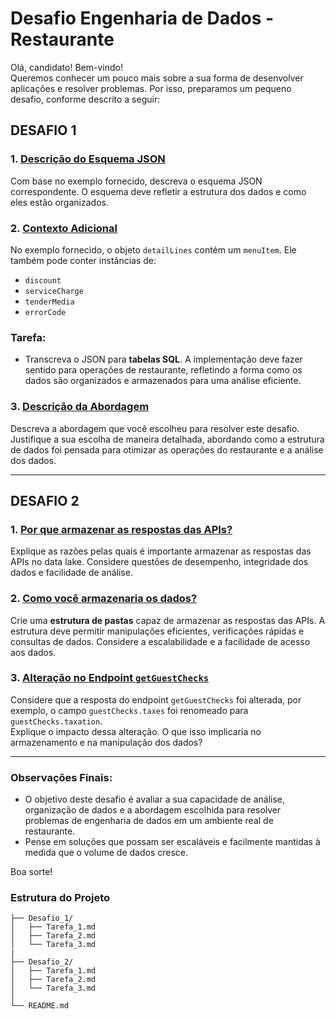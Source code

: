 # Desafio Engenharia de Dados - Restaurante

Olá, candidato! Bem-vindo!  
Queremos conhecer um pouco mais sobre a sua forma de desenvolver aplicações e resolver problemas. Por isso, preparamos um pequeno desafio, conforme descrito a seguir:

## DESAFIO 1

### 1. [Descrição do Esquema JSON](https://github.com/Lucasbzrra/Desafio_Eng_de_Dados_Coco_Bambu/blob/main/Desafio_1/Tarefa_1.md)
Com base no exemplo fornecido, descreva o esquema JSON correspondente. O esquema deve refletir a estrutura dos dados e como eles estão organizados.

### 2. [Contexto Adicional](https://github.com/Lucasbzrra/Desafio_Eng_de_Dados_Coco_Bambu/blob/main/Desafio_1/Tarefa_2.sql)
No exemplo fornecido, o objeto `detailLines` contém um `menuItem`. Ele também pode conter instâncias de:
- `discount`
- `serviceCharge`
- `tenderMedia`
- `errorCode`

### Tarefa:
- Transcreva o JSON para **tabelas SQL**. A implementação deve fazer sentido para operações de restaurante, refletindo a forma como os dados são organizados e armazenados para uma análise eficiente.

### 3. [Descrição da Abordagem](https://github.com/Lucasbzrra/Desafio_Eng_de_Dados_Coco_Bambu/blob/main/Desafio_1/Tarefa_3.md)
Descreva a abordagem que você escolheu para resolver este desafio. Justifique a sua escolha de maneira detalhada, abordando como a estrutura de dados foi pensada para otimizar as operações do restaurante e a análise dos dados.

---

## DESAFIO 2

### 1. [Por que armazenar as respostas das APIs?](https://github.com/Lucasbzrra/Desafio_Eng_de_Dados_Coco_Bambu/blob/main/Desafio_2/Tarefa_1.md)
Explique as razões pelas quais é importante armazenar as respostas das APIs no data lake. Considere questões de desempenho, integridade dos dados e facilidade de análise.

### 2. [Como você armazenaria os dados?](https://github.com/Lucasbzrra/Desafio_Eng_de_Dados_Coco_Bambu/blob/main/Desafio_2/Tarefa_2.md)
Crie uma **estrutura de pastas** capaz de armazenar as respostas das APIs. A estrutura deve permitir manipulações eficientes, verificações rápidas e consultas de dados. Considere a escalabilidade e a facilidade de acesso aos dados.

### 3. [Alteração no Endpoint `getGuestChecks`](https://github.com/Lucasbzrra/Desafio_Eng_de_Dados_Coco_Bambu/blob/main/Desafio_2/Tarefa_3.md)
Considere que a resposta do endpoint `getGuestChecks` foi alterada, por exemplo, o campo `guestChecks.taxes` foi renomeado para `guestChecks.taxation`.  
Explique o impacto dessa alteração. O que isso implicaria no armazenamento e na manipulação dos dados?

---

### Observações Finais:
- O objetivo deste desafio é avaliar a sua capacidade de análise, organização de dados e a abordagem escolhida para resolver problemas de engenharia de dados em um ambiente real de restaurante.
- Pense em soluções que possam ser escaláveis e facilmente mantidas à medida que o volume de dados cresce.

Boa sorte!

### Estrutura do Projeto ###

```plaintext
├── Desafio_1/
│   ├── Tarefa_1.md
│   ├── Tarefa_2.md
│   └── Tarefa_3.md
|
├── Desafio_2/
│   ├── Tarefa_1.md
│   ├── Tarefa_2.md
│   └── Tarefa_3.md
│
└── README.md

